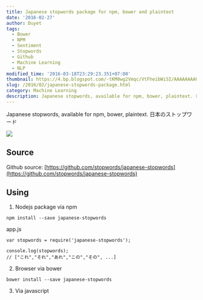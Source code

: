 ```yaml
---
title: Japanese stopwords package for npm, bower and plaintext
date: '2016-02-27'
author: Duyet
tags:
  - Bower
  - NPM
  - Sentiment
  - Stopwords
  - Github
  - Machine Learning
  - NLP
modified_time: '2016-03-18T23:29:23.351+07:00'
thumbnail: https://4.bp.blogspot.com/-tKM0wg2Vmqc/VtFheibWiSI/AAAAAAAAQbc/KFhuP43v4lA/s1600/japanese-stopwords.png
slug: /2016/02/japanese-stopwords-package.html
category: Machine Learning
description: Japanese stopwords, available for npm, bower, plaintext. 日本のストップワード
---
```


Japanese stopwords, available for npm, bower, plaintext. 日本のストップワード

[![](https://4.bp.blogspot.com/-tKM0wg2Vmqc/VtFheibWiSI/AAAAAAAAQbc/KFhuP43v4lA/s1600/japanese-stopwords.png)](https://blog.duyet.net/2016/02/japanese-stopwords-package.html)

## Source

Github source: [https://github.com/stopwords/japanese-stopwords](https://github.com/stopwords/japanese-stopwords)

## Using

1. Nodejs package via npm

```
npm install --save japanese-stopwords
```

app.js

```
var stopwords = require('japanese-stopwords');

console.log(stopwords);
// ["これ","それ","あれ","この","その", ...]
```

2. Browser via bower

```
bower install --save japanese-stopwords
```

3. Via javascript <script> tag.

```
<script src="//cdn.rawgit.com/duyetdev/japanese-stopwords/master/dist/japanese-stopword.min.js"></script>
<script>
    console.log(japanese_stopwords); // or window.japanese_stopwords
</script>
```

## Test

```
git clone https://github.com/duyet/japanese-stopwords
cd japanese-stopwords/
npm install
mocha
```

## How to contribute

1. Fork the project on Github ([https://github.com/duyet/japanese-stopwords/fork](https://github.com/duyet/japanese-stopwords/fork))
2. Create a topic branch for your changes
3. Ensure that you provide documentation and test coverage for your changes (patches won’t be accepted without)
4. Create a pull request on Github (these are also a great place to start a conversation around a patch as early as possible)

## License

[MIT License](https://github.com/duyet/japanese-stopwords/blob/master/LICENSE)
